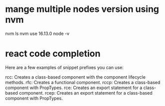 # mange multiple nodes version using nvm
 nvm ls
 nvm use 16.13.0
 node -v

# react code completion

Here are a few examples of snippet prefixes you can use:

rcc: Creates a class-based component with the component lifecycle methods.
rfc: Creates a functional component.
rccp: Creates a class-based component with PropTypes.
rce: Creates an export statement for a class-based component.
rcep: Creates an export statement for a class-based component with PropTypes.